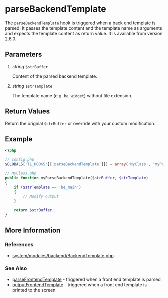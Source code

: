 # parseBackendTemplate


The `parseBackendTemplate` hook is triggered when a back end template is parsed. It passes the template content and the template name as arguments and expects the template content as return value. It is available from version 2.6.0.


## Parameters 

1. *string* `$strBuffer`

	Content of the parsed backend template.

2. *string* `$strTemplate`

	The template name (e.g. `be_widget`) without file extension.


## Return Values 

Return the original `$strBuffer` or override with your custom modification.

## Example 

```php
<?php

// config.php
$GLOBALS['TL_HOOKS']['parseBackendTemplate'][] = array('MyClass', 'myParseBackendTemplate');

// MyClass.php
public function myParseBackendTemplate($strBuffer, $strTemplate)
{
    if ($strTemplate == 'be_main')
    {
        // Modify output
    }

    return $strBuffer;
}
```


## More Information


### References

- [system/modules/backend/BackendTemplate.php](https://github.com/contao/core/blob/2.11.7/system/modules/backend/BackendTemplate.php#L51)


### See Also

- [parseFrontendTemplate](parseFrontendTemplate.md) - triggered when a front end template is parsed
- [outputFrontendTemplate](outputFrontendTemplate.md) - triggered when a front end template is printed to the screen
